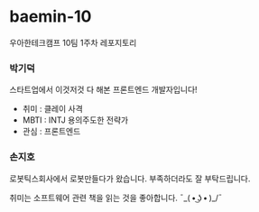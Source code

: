 # baemin-10

우아한테크캠프 10팀 1주차 레포지토리

### 박기덕

스타트업에서 이것저것 다 해본 프론트엔드 개발자입니다!

* 취미 : 클레이 사격
* MBTI : INTJ 용의주도한 전략가
* 관심 : 프론트엔드

### 손지호

로봇틱스회사에서 로봇만들다가 왔습니다. 부족하더라도 잘 부탁드립니다.

취미는 소프트웨어 관련 책을 읽는 것을 좋아합니다.  ¯\_( • ͜ʖ • )_/¯